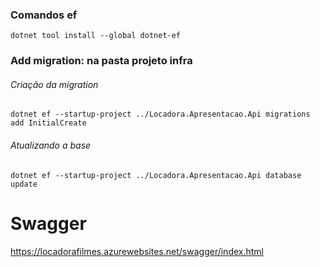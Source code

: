 ### Comandos ef

`dotnet tool install --global dotnet-ef`

### Add migration: na pasta projeto infra

###### Criação da migration

`dotnet ef --startup-project ../Locadora.Apresentacao.Api migrations add InitialCreate`

###### Atualizando a base

`dotnet ef --startup-project ../Locadora.Apresentacao.Api database update`


# Swagger

<https://locadorafilmes.azurewebsites.net/swagger/index.html>
